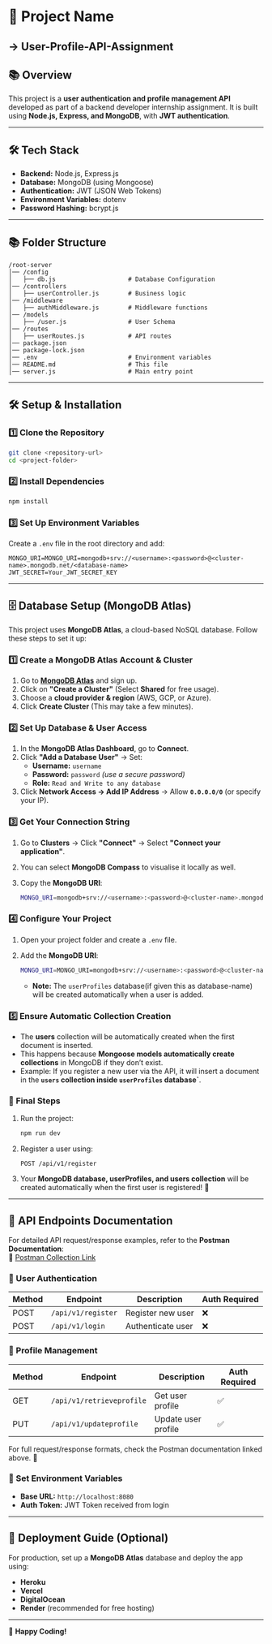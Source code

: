 # 🚀 Project Name
## -> User-Profile-API-Assignment

## 📚 Overview

This project is a **user authentication and profile management API** developed as part of a backend developer internship assignment. It is built using **Node.js, Express, and MongoDB**, with **JWT authentication**.

---

## 🛠️ Tech Stack

- **Backend:** Node.js, Express.js
- **Database:** MongoDB (using Mongoose)
- **Authentication:** JWT (JSON Web Tokens)
- **Environment Variables:** dotenv
- **Password Hashing:** bcrypt.js

---

## 📚 Folder Structure

```
/root-server
│── /config
│   ├── db.js                    # Database Configuration
│── /controllers
│   ├── userController.js        # Business logic
│── /middleware
│   ├── authMiddleware.js        # Middleware functions
│── /models
│   ├── /user.js                 # User Schema
│── /routes
│   ├── userRoutes.js            # API routes
│── package.json
│── package-lock.json
│── .env                         # Environment variables
│── README.md                    # This file
│── server.js                    # Main entry point
```

---

## 🛠️ Setup & Installation

### 1️⃣ **Clone the Repository**

```sh
git clone <repository-url>
cd <project-folder>
```

### 2️⃣ **Install Dependencies**

```sh
npm install
```

### 3️⃣ **Set Up Environment Variables**

Create a `.env` file in the root directory and add:

```
MONGO_URI=MONGO_URI=mongodb+srv://<username>:<password>@<cluster-name>.mongodb.net/<database-name>
JWT_SECRET=Your_JWT_SECRET_KEY
```

---

## 🗄️ Database Setup (MongoDB Atlas)

This project uses **MongoDB Atlas**, a cloud-based NoSQL database. Follow these steps to set it up:

### 1️⃣ Create a MongoDB Atlas Account & Cluster
1. Go to **[MongoDB Atlas](https://www.mongodb.com/atlas/database)** and sign up.
2. Click on **"Create a Cluster"** (Select **Shared** for free usage).
3. Choose a **cloud provider & region** (AWS, GCP, or Azure).
4. Click **Create Cluster** (This may take a few minutes).

### 2️⃣ Set Up Database & User Access
1. In the **MongoDB Atlas Dashboard**, go to **Connect**.
2. Click **"Add a Database User"** → Set:
   - **Username:** `username`
   - **Password:** `password` *(use a secure password)*
   - **Role:** `Read and Write to any database`
3. Click **Network Access → Add IP Address** → Allow **`0.0.0.0/0`** (or specify your IP).

### 3️⃣ Get Your Connection String
1. Go to **Clusters** → Click **"Connect"** → Select **"Connect your application"**.
2. You can select **MongoDB Compass** to visualise it locally as well. 
2. Copy the **MongoDB URI**:

   ```sh
   MONGO_URI=mongodb+srv://<username>:<password>@<cluster-name>.mongodb.net/
   ```

### 4️⃣ Configure Your Project
1. Open your project folder and create a `.env` file.
2. Add the **MongoDB URI**:

   ```sh
   MONGO_URI=MONGO_URI=mongodb+srv://<username>:<password>@<cluster-name>.mongodb.net/<database-name>
   ```

   - **Note:** The `userProfiles` database(if given this as database-name) will be created automatically when a user is added.

### 5️⃣ Ensure Automatic Collection Creation
- The **users** collection will be automatically created when the first document is inserted.
- This happens because **Mongoose models automatically create collections** in MongoDB if they don’t exist.
- Example: If you register a new user via the API, it will insert a document in the **`users` collection inside `userProfiles` database`**.

### 🚀 Final Steps
1. Run the project:

   ```sh
   npm run dev
   ```

2. Register a user using:

   ```http
   POST /api/v1/register
   ```

3. Your **MongoDB database, userProfiles, and users collection** will be created automatically when the first user is registered! 🎉

---

## 🚀 API Endpoints Documentation

For detailed API request/response examples, refer to the **Postman Documentation**:  
📌 [Postman Collection Link](https://documenter.getpostman.com/view/29624111/2sAYkLoHoA)

### 🔹 User Authentication

| Method | Endpoint            | Description       | Auth Required |
|--------|---------------------|-------------------|--------------|
| POST   | `/api/v1/register` | Register new user | ❌           |
| POST   | `/api/v1/login`  | Authenticate user | ❌           |

### 🔹 Profile Management

| Method | Endpoint             | Description         | Auth Required |
|--------|----------------------|---------------------|--------------|
| GET    | `/api/v1/retrieveprofile` | Get user profile   | ✅           |
| PUT    | `/api/v1/updateprofile` | Update user profile | ✅           |

For full request/response formats, check the Postman documentation linked above. 🚀

### 🔹 Set Environment Variables

- **Base URL:** `http://localhost:8080`
- **Auth Token:** JWT Token received from login

---

## 🔧 Deployment Guide (Optional)

For production, set up a **MongoDB Atlas** database and deploy the app using:

- **Heroku**
- **Vercel**
- **DigitalOcean**
- **Render** (recommended for free hosting)

---

🚀 **Happy Coding!**

